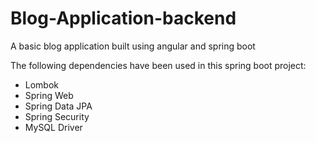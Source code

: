 # Blog-Application-backend
A basic blog application built using angular and spring boot

The following dependencies have been used in this spring boot project:
* Lombok
* Spring Web
* Spring Data JPA
* Spring Security
* MySQL Driver
